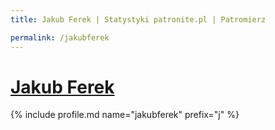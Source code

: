 ```yaml
---
title: Jakub Ferek | Statystyki patronite.pl | Patromierz

permalink: /jakubferek
---
```


# [Jakub Ferek](https://patronite.pl/jakubferek)

{% include profile.md name="jakubferek" prefix="j" %}
